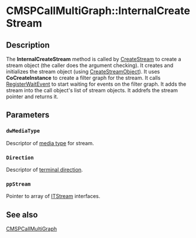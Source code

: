 # CMSPCallMultiGraph::InternalCreateStream

## Description

The
**InternalCreateStream** method is called by
[CreateStream](https://learn.microsoft.com/windows/desktop/api/tapi3if/nf-tapi3if-itstreamcontrol-createstream) to create a stream object (the caller does the argument checking). It creates and initializes the stream object (using
[CreateStreamObject](https://learn.microsoft.com/windows/desktop/api/mspcall/nf-mspcall-cmspcallbase-createstreamobject)). It uses **CoCreateInstance** to create a filter graph for the stream. It calls
[RegisterWaitEvent](https://learn.microsoft.com/windows/desktop/api/mspcall/nf-mspcall-cmspcallmultigraph-registerwaitevent) to start waiting for events on the filter graph. It adds the stream into the call object's list of stream objects. It addrefs the stream pointer and returns it.

## Parameters

### `dwMediaType`

Descriptor of
[media type](https://learn.microsoft.com/windows/desktop/Tapi/tapimediatype--constants) for stream.

### `Direction`

Descriptor of
[terminal direction](https://learn.microsoft.com/windows/desktop/api/tapi3if/ne-tapi3if-terminal_direction).

### `ppStream`

Pointer to array of
[ITStream](https://learn.microsoft.com/windows/desktop/api/tapi3if/nn-tapi3if-itstream) interfaces.

## See also

[CMSPCallMultiGraph](https://learn.microsoft.com/windows/desktop/api/mspcall/nl-mspcall-cmspcallmultigraph)